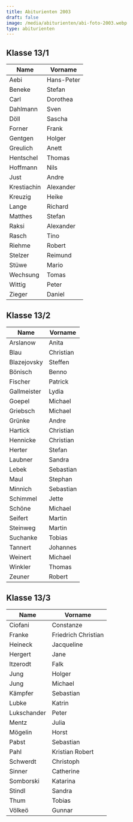 ```yaml
---
title: Abiturienten 2003
draft: false
image: /media/abiturienten/abi-foto-2003.webp
type: abiturienten
---
```


## Klasse 13/1

|Name|Vorname|
|-|-|
|Aebi|Hans-Peter|
|Beneke|Stefan|
|Carl|Dorothea|
|Dahlmann|Sven|
|Döll|Sascha|
|Forner|Frank|
|Gentgen|Holger|
|Greulich|Anett|
|Hentschel|Thomas|
|Hoffmann|Nils|
|Just|Andre|
|Krestiachin|Alexander|
|Kreuzig|Heike|
|Lange|Richard|
|Matthes|Stefan|
|Raksi|Alexander|
|Rasch|Tino|
|Riehme|Robert|
|Stelzer|Reimund|
|Stüwe|Mario|
|Wechsung|Tomas|
|Wittig|Peter|
|Zieger|Daniel|

## Klasse 13/2

|Name|Vorname|
|-|-|
|Arslanow|Anita|
|Blau|Christian|
|Blazejovsky|Steffen|
|Bönisch|Benno|
|Fischer|Patrick|
|Gallmeister|Lydia|
|Goepel|Michael|
|Griebsch|Michael|
|Grünke|Andre|
|Hartick|Christian|
|Hennicke|Christian|
|Herter|Stefan|
|Laubner|Sandra|
|Lebek|Sebastian|
|Maul|Stephan|
|Minnich|Sebastian|
|Schimmel|Jette|
|Schöne|Michael|
|Seifert|Martin|
|Steinweg|Martin|
|Suchanke|Tobias|
|Tannert|Johannes|
|Weinert|Michael|
|Winkler|Thomas|
|Zeuner|Robert|

## Klasse 13/3

|Name|Vorname|
|-|-|
|Ciofani|Constanze|
|Franke|Friedrich Christian|
|Heineck|Jacqueline|
|Hergert|Jane|
|Itzerodt|Falk|
|Jung|Holger|
|Jung|Michael|
|Kämpfer|Sebastian|
|Lubke|Katrin|
|Lukschander|Peter|
|Mentz|Julia|
|Mögelin|Horst|
|Pabst|Sebastian|
|Pahl|Kristian Robert|
|Schwerdt|Christoph|
|Sinner|Catherine|
|Somborski|Katarina|
|Stindl|Sandra|
|Thum|Tobias|
|Völkeö|Gunnar|
